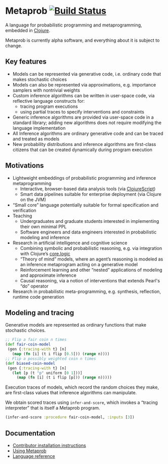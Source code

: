 # Metaprob [![Build Status](https://travis-ci.org/probcomp/metaprob.svg?branch=master)](https://travis-ci.org/probcomp/metaprob)

A language for probabilistic programming and metaprogramming, embedded in [Clojure](https://clojure.org/).

Metaprob is currently alpha software, and everything about it is subject to change.

## Key features

* Models can be represented via generative code, i.e. ordinary code that makes stochastic choices
* Models can also be represented via approximations, e.g. importance samplers with nontrivial weights
* Custom inference algorithms can be written in user-space code, via reflective language constructs for:
  * tracing program executions
  * using partial traces to specify interventions and constraints
* Generic inference algorithms are provided via user-space code in a standard library; adding new algorithms does not require modifying the language implementation
* All Inference algorithms are ordinary generative code and can be traced and treated as models
* New probability distributions and inference algorithms are first-class citizens that can be created dynamically during program execution

## Motivations

* Lightweight embeddings of probabilistic programming and inference metaprogramming
  * Interactive, browser-based data analysis tools (via [ClojureScript](https://clojurescript.org/))
  * Smart data pipelines suitable for enterprise deployment (via Clojure on the JVM)
* “Small core” language potentially suitable for formal specification and verification
* Teaching
  * Undergraduates and graduate students interested in implementing their own minimal PPL
  * Software engineers and data engineers interested in probabilistic modeling and inference
* Research in artificial intelligence and cognitive science
  * Combining symbolic and probabilistic reasoning, e.g. via integration with Clojure’s [core.logic](https://github.com/clojure/core.logic)
  * “Theory of mind” models, where an agent’s reasoning is modeled as an inference metaprogram acting on a generative model
  * Reinforcement learning and other “nested” applications of modeling and approximate inference
  * Causal reasoning, via a notion of interventions that extends Pearl's “do” operator
* Research in probabilistic meta-programming, e.g. synthesis, reflection, runtime code generation

## Modeling and tracing

Generative models are represented as ordinary functions that make stochastic choices.

```clojure
;; Flip a fair coin n times
(def fair-coin-model
 (gen {:tracing-with t} [n]
   (map (fn [i] (t i flip [0.5])) (range n))))
;; Flip a possibly weighted coin n times
(def biased-coin-model
 (gen {:tracing-with t} [n]
   (let [p (t "p" uniform [0 1]))]
     (map (fn [i] (t i flip [p])) (range n)))))
```

Execution traces of models, which record the random choices they make, are first-class values that inference algorithms can manipulate.

We obtain scored traces using `infer-and-score`, which invokes a “tracing interpreter” that is itself a Metaprob program.

```clojure
(infer-and-score :procedure fair-coin-model, :inputs [3])
```

## Documentation

  * [Contributor installation instructions](INSTALL.md)
  * [Using Metaprob](doc/interaction.md)
  * [Language reference](doc/language.md)
